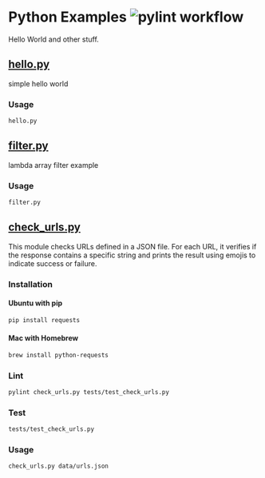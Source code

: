 # Python Examples ![pylint workflow](https://github.com/hofiorg/python_examples/actions/workflows/pylint.yml/badge.svg)

Hello World and other stuff.

## [hello.py](./hello.py)

simple hello world

### Usage

```sh
hello.py
```

## [filter.py](./filter.py)

lambda array filter example

### Usage

```sh
filter.py
```

## [check_urls.py](./check_urls.py)

This module checks URLs defined in a JSON file. For each URL, it verifies if the response
contains a specific string and prints the result using emojis to indicate success or failure.

### Installation

#### Ubuntu with pip

```sh
pip install requests
```

#### Mac with Homebrew

```sh
brew install python-requests
```

### Lint

```sh
pylint check_urls.py tests/test_check_urls.py
```

### Test

```sh
tests/test_check_urls.py
```

### Usage

```sh
check_urls.py data/urls.json
```